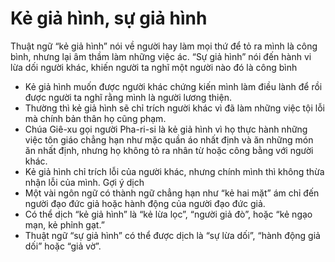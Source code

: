 # Kẻ giả hình, sự giả hình

Thuật ngữ “kẻ giả hình” nói về người hay làm mọi thứ để tỏ ra mình là công bình, nhưng lại âm thầm làm những việc ác. “Sự giả hình” nói đến hành vi lừa dối người khác, khiến người ta nghĩ một người nào đó là công bình
- Kẻ giả hình muốn được người khác chứng kiến mình làm điều lành để rồi được người ta nghĩ rằng mình là người lương thiện. 
- Thường thì kẻ giả hình sẽ chỉ trích người khác vì đã làm những việc tội lỗi mà chính bản thân họ cũng phạm. 
- Chúa Giê-xu gọi người Pha-ri-si là kẻ giả hình vì họ thực hành những việc tôn giáo chẳng hạn như mặc quần áo nhất định và ăn những món ăn nhất định, nhưng họ không tỏ ra nhân từ hoặc công bằng với người khác. 
- Kẻ giả hình chỉ trích lỗi của người khác, nhưng chính mình thì không thừa nhận lỗi của mình. 
Gợi ý dịch 
- Một vài ngôn ngữ có thành ngữ chẳng hạn như “kẻ hai mặt” ám chỉ đến người đạo đức giả hoặc hành động của người đạo đức giả.
- Có thể dịch “kẻ giả hình” là “kẻ lừa lọc”, “người giả đò”, hoặc “kẻ ngạo mạn, kẻ phỉnh gạt.” 
- Thuật ngữ “sự giả hình” có thể được dịch là “sự lừa dối”, “hành động giả dối” hoặc “giả vờ”.

